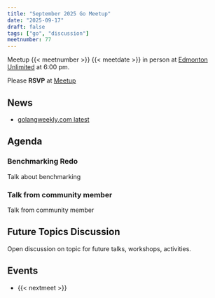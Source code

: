 ```yaml
---
title: "September 2025 Go Meetup"
date: "2025-09-17"
draft: false
tags: ["go", "discussion"]
meetnumber: 77
---
```


Meetup {{< meetnumber >}} {{< meetdate >}} in person at [Edmonton Unlimited](https://edmontonunlimited.com/) at 6:00 pm.

Please **RSVP** at [Meetup](https://www.meetup.com/edmontonunlimited/events/310741568/)

## News

- [golangweekly.com latest](https://golangweekly.com/latest)

## Agenda

### Benchmarking Redo

Talk about benchmarking

### Talk from community member

Talk from community member

## Future Topics Discussion

Open discussion on topic for future talks, workshops, activities.

## Events

* {{< nextmeet >}}
